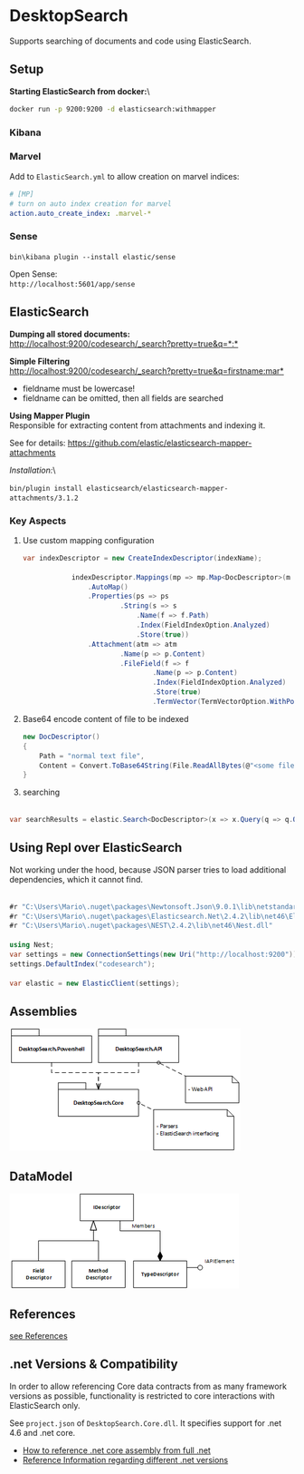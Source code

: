 
# DesktopSearch

Supports searching of documents and code using ElasticSearch.

## Setup

**Starting ElasticSearch from docker:**\

```bash
docker run -p 9200:9200 -d elasticsearch:withmapper
```

### Kibana

### Marvel

Add to ```ElasticSearch.yml``` to allow creation on marvel indices:

```yml
# [MP]
# turn on auto index creation for marvel
action.auto_create_index: .marvel-*
```

### Sense

```bin\kibana plugin --install elastic/sense```

Open Sense:\
```http://localhost:5601/app/sense```

## ElasticSearch

**Dumping all stored documents:**\
<http://localhost:9200/codesearch/_search?pretty=true&q=*:*>

**Simple Filtering**\
<http://localhost:9200/codesearch/_search?pretty=true&q=firstname:mar*>

- fieldname must be lowercase!
- fieldname can be omitted, then all fields are searched

**Using Mapper Plugin**\
Responsible for extracting content from attachments and indexing it.

See for details:
<https://github.com/elastic/elasticsearch-mapper-attachments>

*Installation:*\

```bin/plugin install elasticsearch/elasticsearch-mapper-attachments/3.1.2```

### Key Aspects

1. Use custom mapping configuration

    ```c#
    var indexDescriptor = new CreateIndexDescriptor(indexName);

                indexDescriptor.Mappings(mp => mp.Map<DocDescriptor>(m => m
                    .AutoMap()
                    .Properties(ps => ps
                            .String(s => s
                                .Name(f => f.Path)
                                .Index(FieldIndexOption.Analyzed)
                                .Store(true))
                    .Attachment(atm => atm
                            .Name(p => p.Content)
                            .FileField(f => f
                                    .Name(p => p.Content)
                                    .Index(FieldIndexOption.Analyzed)
                                    .Store(true)
                                    .TermVector(TermVectorOption.WithPositionsOffsets))))));

    ```

1. Base64 encode content of file to be indexed

    ```c#
    new DocDescriptor()
    {
        Path = "normal text file",
        Content = Convert.ToBase64String(File.ReadAllBytes(@"<some file>")),
    }
    ```

1. searching

```c#

var searchResults = elastic.Search<DocDescriptor>(x => x.Query(q => q.QueryString(q2 => q2.Query("telefon"))));

```

## Using Repl over ElasticSearch

Not working under the hood, because JSON parser tries to load additional dependencies, which it cannot find.

```c#

#r "C:\Users\Mario\.nuget\packages\Newtonsoft.Json\9.0.1\lib\netstandard1.0\Newtonsoft.Json.dll"
#r "C:\Users\Mario\.nuget\packages\Elasticsearch.Net\2.4.2\lib\net46\Elasticsearch.Net.dll"
#r "C:\Users\Mario\.nuget\packages\NEST\2.4.2\lib\net46\Nest.dll" 

using Nest;
var settings = new ConnectionSettings(new Uri("http://localhost:9200"));
settings.DefaultIndex("codesearch");

var elastic = new ElasticClient(settings);

```

## Assemblies

![Assemblies](./Documents/Images/Assemblies.png)

## DataModel

![Model Elements](./Documents/Images/DataModel.png)

## References

[see References](References.md)

## .net Versions & Compatibility

In order to allow referencing Core data contracts from as many framework versions as possible, 
functionality is restricted to core interactions with ElasticSearch only.

See ```project.json``` of ```DesktopSearch.Core.dll```. It specifies support for .net 4.6 and .net core.

* [How to reference .net core assembly from full .net](http://stackoverflow.com/questions/33810504/reference-a-net-core-library-in-a-net-4-6-project) 
* [Reference Information regarding different .net versions](https://github.com/dotnet/corefx/blob/master/Documentation/architecture/net-platform-standard.md)